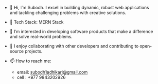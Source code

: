 - 👋 Hi, I’m Subodh.
  I excel in building dynamic, robust web applications and tackling challenging problems with creative solutions.
  
- 🔧 Tech Stack: MERN Stack

- 👀 I’m interested in developing software products that make a difference and solve real-world problems.
  
- 💞️ I enjoy collaborating with other developers and contributing to open-source projects.
  
- 📫 How to reach me:
  - email: subodh1adhikari@gmail.com
  - cell : +977 9843202926
    

<!---
0subodh/0subodh is a ✨ special ✨ repository because its `README.md` (this file) appears on your GitHub profile.
You can click the Preview link to take a look at your changes.
--->
